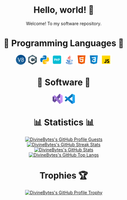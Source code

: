 <!--
**DivineBytes/DivineBytes** is a ✨ _special_ ✨ repository because its `README.md` (this file) appears on your GitHub profile.

Here are some ideas to get you started:

- 🔭 I’m currently working on ...
- 🌱 I’m currently learning ...
- 👯 I’m looking to collaborate on ...
- 🤔 I’m looking for help with ...
- 💬 Ask me about ...
- 📫 How to reach me: ...
- 😄 Pronouns: ...
- ⚡ Fun fact: ...
-->

<h1 align="center">Hello, world! 👋</h1>

<p align="center">Welcome! To my software repository.</p>

<h1 align="center">📜 Programming Languages 📜</h1>

<p align="left">
  <p align="center">
    <img align="center" alt="VB" width="32px" src="Images/VB.png" />
    <img align="center" alt="C#" width="36px" src="Images/C%23.png" />
    <img align="center" alt="Python" width="36px" src="Images/Python.png" />
    <img align="center" alt="PHP" width="36px" src="Images/PHP.png" />
    <img align="center" alt="Java" width="36px" src="Images/Java.png" />
    <img align="center" alt="HTML 5" width="36px" src="Images/HTML5.png" />
    <img align="center" alt="CSS 3" width="36px" src="Images/CSS3.png" />
    <img align="center" alt="JS" width="36px" src="Images/JS.png" />
  </p>
</p>

<p>
  <h1 align="center">💖 Software 💖</h1>
</p>

<p align="left">
  <p align="center">
    <img align="center" alt="Visual Studio 2022" width="36px" src="Images/VisualStudio2022.png" />
    <img align="center" alt="Visual Studio Code" width="36px" src="Images/VisualStudioCode.png" />
  </p>
</p>

<h1 align="center">📊 Statistics 📊</h1>

<p align="center">
  <a href="https://github.com/DivineBytes"><img src="https://komarev.com/ghpvc/?&label=Profile+Views&username=DivineBytes&color=2984CC&style=flat" alt="DivineBytes's GitHub Profile Guests"/></a>
  <br />
  <a href="https://github.com/DivineBytes"><img src="https://github-readme-streak-stats.herokuapp.com/?user=DivineBytes&theme=tokyonight&hide_border=false&stroke=0000" alt="DivineBytes's GitHub Streak Stats"/></a>
  <br />
  <a href="https://github.com/DivineBytes"><img src="https://github-readme-stats.vercel.app/api?username=DivineBytes&show_icons=true&theme=tokyonight&count_private=true&include_all_commits=true" alt="DivineBytes's GitHub Stats"/></a>
  <br />
  <a href="https://github.com/DivineBytes?tab=repositories"><img src="https://github-readme-stats.vercel.app/api/top-langs/?username=DivineBytes&layout=compact&theme=tokyonight" alt="DivineBytes's GitHub Top Langs"/></a>
</p>

<h1 align="center">Trophies 🏆</h1>

<p align="center">
  <a href="https://github.com/DivineBytes"><img src="https://github-profile-trophy.vercel.app/?username=DivineBytes&theme=onedark&no-bg=true" alt="DivineBytes's GitHub Profile Trophy"/></a>
